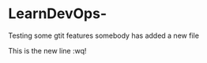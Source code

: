 # LearnDevOps-

Testing some gtit features somebody has added a new file 

This is the new line 
:wq!




